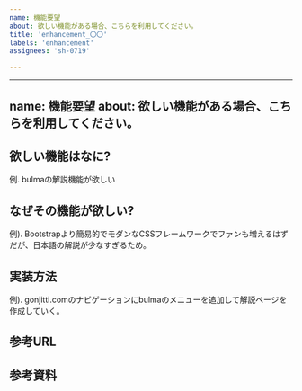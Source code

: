 ```yaml
---
name: 機能要望
about: 欲しい機能がある場合、こちらを利用してください。
title: 'enhancement_〇〇'
labels: 'enhancement'
assignees: 'sh-0719'

---
```


---
name: 機能要望
about: 欲しい機能がある場合、こちらを利用してください。
---


## 欲しい機能はなに?
例. bulmaの解説機能が欲しい


## なぜその機能が欲しい?
例). Bootstrapより簡易的でモダンなCSSフレームワークでファンも増えるはずだが、日本語の解説が少なすぎるため。


## 実装方法
例). gonjitti.comのナビゲーションにbulmaのメニューを追加して解説ページを作成していく。


## 参考URL


## 参考資料